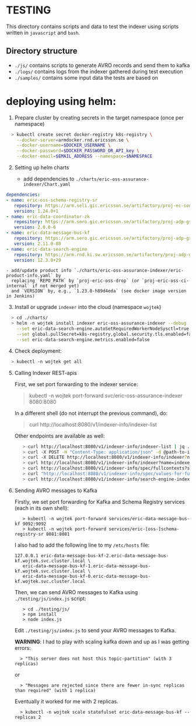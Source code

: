 # TESTING

This directory contains scripts and data to test the indexer using scripts written in `javascript` and `bash`.

## Directory structure

- `./js/` contains scripts to generate AVRO records and send them to kafka
- `./logs/` contains logs from the indexer gathered during test execution
- `./samples/` contains some input data the tests are based on


# deploying using helm:

1. Prepare cluster by creating secrets in the target namespace (once per namespace)

```bash
  > kubectl create secret docker-registry k8s-registry \
    --docker-server=armdocker.rnd.ericsson.se \
    --docker-username=$DOCKER_USERNAME \
    --docker-password=$DOCKER_PASSWORD_OR_API_key \
    --docker-email=$EMAIL_ADDRESS --namespace=$NAMESPACE
```

2. Setting up helm charts

    - add dependencies to `./charts/eric-oss-assurance-indexer/Chart.yaml`

```yaml
dependencies:
- name: eric-oss-schema-registry-sr
   repository: https://arm.seli.gic.ericsson.se/artifactory/proj-ec-son-drop-helm/
   version: 1.24.0+1
- name: eric-data-coordinator-zk
   repository: https://arm.sero.gic.ericsson.se/artifactory/proj-adp-gs-all-helm/
   version: 2.0.0-6
- name: eric-data-message-bus-kf
   repository: https://arm.sero.gic.ericsson.se/artifactory/proj-adp-gs-all-helm/
   version: 2.11.0-80
- name: eric-data-search-engine
   repository: https://arm.rnd.ki.sw.ericsson.se/artifactory/proj-adp-gs-released-helm/
   version: 12.3.0+29
```

    - add/update product info `./charts/eric-oss-assurance-indexer/eric-product-info.yaml` by
      replacing `REPO_PATH` by `proj-eric-oss-drop` (or `proj-eric-oss-ci-internal` if not merged yet)
      and `VERSION` by, e.g., `1.23.0-h89d4eda` (see docker image version in Jenkins)

3. Install or upgrade `indexer` into the cloud (namespace `wojtek`)

```bash
  > cd ./charts/
  > helm -n wojtek install indexer eric-oss-assurance-indexer --debug --wait --timeout 10m \
    --set eric-data-search-engine.autoSetRequiredWorkerNodeSysctl=true \
    --set global.pullSecret=k8s-registry,global.security.tls.enabled=false \
    --set eric-data-search-engine.metrics.enabled=false
```

4. Check deployment:

```bash
  > kubectl -n wojtek get all
```

5. Calling Indexer REST-apis

   First, we set port forwarding to the indexer service:

      > kubectl -n wojtek port-forward svc/eric-oss-assurance-indexer 8080:8080

   In a different shell (do not interrupt the previous command), do:

      > curl http://localhost:8080/v1/indexer-info/indexer-list

   Other endpoints are available as well:
   
   ```bash
      > curl http://localhost:8080/v1/indexer-info/indexer-list | jq .
      > curl -X POST -H "Content-Type: application/json" -d @path-to-indexerSpec.json http://localhost:8080/v1/indexer-info/indexer
      > curl -X DELETE http://localhost:8080/v1/indexer-info/indexer?name=indexerA
      > curl http://localhost:8080/v1/indexer-info/indexer?name=indexerA | jq .
      > curl http://localhost:8080/v1/indexer-info/spec/fullcontexts?searchEngineIndexName=an-index | jq .
      > curl "http://localhost:8080/v1/indexer-info/spec/values-for-fullcontext?searchEngineIndexName=an-index&fullContextName=Context1_c1"
      > curl http://localhost:8080/v1/indexer-info/search-engine-index-list
   ```

6. Sending AVRO messages to Kafka

   Firstly, we set port forwarding for Kafka and Schema Registry services (each in its own shell):

          > kubectl -n wojtek port-forward services/eric-data-message-bus-kf 9092:9092
          > kubectl -n wojtek port-forward services/eric-[oss-]schema-registry-sr 8081:8081

   I also had to add the following line to my `/etc/hosts` file:

       127.0.0.1 eric-data-message-bus-kf-2.eric-data-message-bus-kf.wojtek.svc.cluster.local \
          eric-data-message-bus-kf-1.eric-data-message-bus-kf.wojtek.svc.cluster.local \
          eric-data-message-bus-kf-0.eric-data-message-bus-kf.wojtek.svc.cluster.local

   Then, we can send AVRO messages to Kafka using `./testing/js/index.js` script:

          > cd ./testing/js/
          > npm install
          > node index.js
   
   Edit `./testing/js/index.js` to send your AVRO messages to Kafka.

   __WARNING__: I had to play with scaling kafka down and up as I was getting errors:

         > "This server does not host this topic-partition" (with 3 replicas)
         
   or

         > "Messages are rejected since there are fewer in-sync replicas than required" (with 1 replica)
 
   Eventually it worked for me with 2 replicas.
   
         > kubectl -n wojtek scale statefulset eric-data-message-bus-kf --replicas 2
